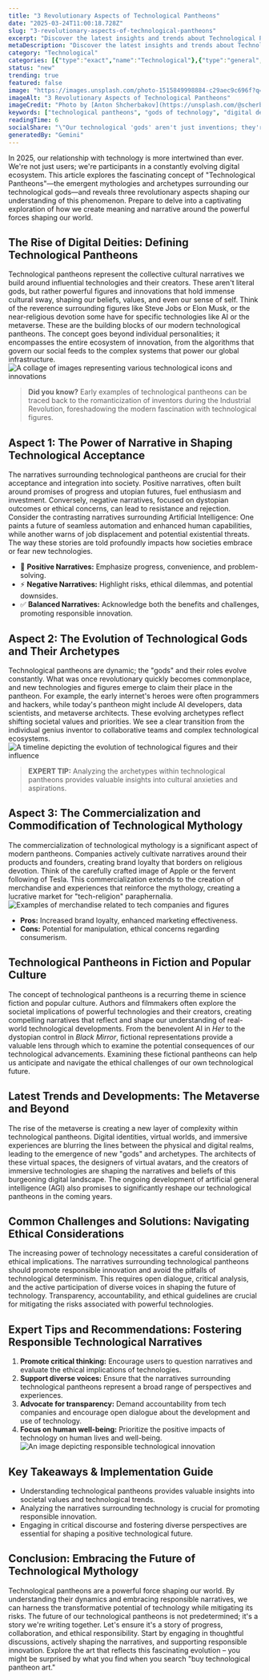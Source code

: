 ```yaml
---
title: "3 Revolutionary Aspects of Technological Pantheons"
date: "2025-03-24T11:00:18.728Z"
slug: "3-revolutionary-aspects-of-technological-pantheons"
excerpt: "Discover the latest insights and trends about Technological Pantheons. This comprehensive guide covers everything you need to know about Technological Pantheons in 2025."
metaDescription: "Discover the latest insights and trends about Technological Pantheons. This comprehensive guide covers everything you need to know about Technological Pant..."
category: "Technological"
categories: [{"type":"exact","name":"Technological"},{"type":"general","name":"Culture"},{"type":"medium","name":"Digital Art"},{"type":"specific","name":"AI Art"},{"type":"niche","name":"Generative Adversarial Networks"}]
status: "new"
trending: true
featured: false
image: "https://images.unsplash.com/photo-1515849998884-c29aec9c696f?q=85&w=1200&fit=max&fm=webp&auto=compress"
imageAlt: "3 Revolutionary Aspects of Technological Pantheons"
imageCredit: "Photo by [Anton Shcherbakov](https://unsplash.com/@scherbakovx) on Unsplash"
keywords: ["technological pantheons", "gods of technology", "digital deities", "mythology of technology", "tech pantheon examples", "history of technological gods", "best technological pantheons", "meaning of technological pantheons", "technological pantheons in fiction", "buy technological pantheon art"]
readingTime: 6
socialShare: "\"Our technological 'gods' aren't just inventions; they're powerful narratives shaping our future.  Understanding these narratives is the key to responsible technological progress.\""
generatedBy: "Gemini"
---
```




In 2025, our relationship with technology is more intertwined than ever.  We're not just users; we're participants in a constantly evolving digital ecosystem.  This article explores the fascinating concept of "Technological Pantheons"—the emergent mythologies and archetypes surrounding our technological gods—and reveals three revolutionary aspects shaping our understanding of this phenomenon.  Prepare to delve into a captivating exploration of how we create meaning and narrative around the powerful forces shaping our world.

## The Rise of Digital Deities: Defining Technological Pantheons

Technological pantheons represent the collective cultural narratives we build around influential technologies and their creators.  These aren't literal gods, but rather powerful figures and innovations that hold immense cultural sway, shaping our beliefs, values, and even our sense of self. Think of the reverence surrounding figures like Steve Jobs or Elon Musk, or the near-religious devotion some have for specific technologies like AI or the metaverse.  These are the building blocks of our modern technological pantheons.  The concept goes beyond individual personalities; it encompasses the entire ecosystem of innovation, from the algorithms that govern our social feeds to the complex systems that power our global infrastructure. ![A collage of images representing various technological icons and innovations](https://images.unsplash.com/photo-1535083027290-815b885e1df7?q=85&w=1200&fit=max&fm=webp&auto=compress)

> **Did you know?**  Early examples of technological pantheons can be traced back to the romanticization of inventors during the Industrial Revolution, foreshadowing the modern fascination with technological figures.

##  Aspect 1: The Power of Narrative in Shaping Technological Acceptance

The narratives surrounding technological pantheons are crucial for their acceptance and integration into society.  Positive narratives, often built around promises of progress and utopian futures, fuel enthusiasm and investment.  Conversely, negative narratives, focused on dystopian outcomes or ethical concerns, can lead to resistance and rejection.  Consider the contrasting narratives surrounding Artificial Intelligence:  One paints a future of seamless automation and enhanced human capabilities, while another warns of job displacement and potential existential threats.  The way these stories are told profoundly impacts how societies embrace or fear new technologies.

* 🔑 **Positive Narratives:** Emphasize progress, convenience, and problem-solving.
* ⚡ **Negative Narratives:** Highlight risks, ethical dilemmas, and potential downsides.
* ✅ **Balanced Narratives:** Acknowledge both the benefits and challenges, promoting responsible innovation.

## Aspect 2:  The Evolution of Technological Gods and Their Archetypes

Technological pantheons are dynamic; the "gods" and their roles evolve constantly.  What was once revolutionary quickly becomes commonplace, and new technologies and figures emerge to claim their place in the pantheon.  For example, the early internet's heroes were often programmers and hackers, while today's pantheon might include AI developers, data scientists, and metaverse architects. These evolving archetypes reflect shifting societal values and priorities.  We see a clear transition from the individual genius inventor to collaborative teams and complex technological ecosystems. ![A timeline depicting the evolution of technological figures and their influence](https://images.unsplash.com/photo-1577428505573-30cc4b03fd3b?q=85&w=1200&fit=max&fm=webp&auto=compress)

> **EXPERT TIP:** Analyzing the archetypes within technological pantheons provides valuable insights into cultural anxieties and aspirations.

## Aspect 3: The Commercialization and Commodification of Technological Mythology

The commercialization of technological mythology is a significant aspect of modern pantheons. Companies actively cultivate narratives around their products and founders, creating brand loyalty that borders on religious devotion.  Think of the carefully crafted image of Apple or the fervent following of Tesla. This commercialization extends to the creation of merchandise and experiences that reinforce the mythology, creating a lucrative market for "tech-religion" paraphernalia.  ![Examples of merchandise related to tech companies and figures](https://images.unsplash.com/photo-1629473593095-93cb190b7aec?q=85&w=1200&fit=max&fm=webp&auto=compress)

*  **Pros:** Increased brand loyalty, enhanced marketing effectiveness.
*  **Cons:** Potential for manipulation, ethical concerns regarding consumerism.

## Technological Pantheons in Fiction and Popular Culture

The concept of technological pantheons is a recurring theme in science fiction and popular culture.  Authors and filmmakers often explore the societal implications of powerful technologies and their creators, creating compelling narratives that reflect and shape our understanding of real-world technological developments.  From the benevolent AI in *Her* to the dystopian control in *Black Mirror*, fictional representations provide a valuable lens through which to examine the potential consequences of our technological advancements.  Examining these fictional pantheons can help us anticipate and navigate the ethical challenges of our own technological future.

## Latest Trends and Developments: The Metaverse and Beyond

The rise of the metaverse is creating a new layer of complexity within technological pantheons.  Digital identities, virtual worlds, and immersive experiences are blurring the lines between the physical and digital realms, leading to the emergence of new "gods" and archetypes.  The architects of these virtual spaces, the designers of virtual avatars, and the creators of immersive technologies are shaping the narratives and beliefs of this burgeoning digital landscape.  The ongoing development of artificial general intelligence (AGI) also promises to significantly reshape our technological pantheons in the coming years.

## Common Challenges and Solutions: Navigating Ethical Considerations

The increasing power of technology necessitates a careful consideration of ethical implications.  The narratives surrounding technological pantheons should promote responsible innovation and avoid the pitfalls of technological determinism.  This requires open dialogue, critical analysis, and the active participation of diverse voices in shaping the future of technology.  Transparency, accountability, and ethical guidelines are crucial for mitigating the risks associated with powerful technologies.

## Expert Tips and Recommendations: Fostering Responsible Technological Narratives

1. **Promote critical thinking:** Encourage users to question narratives and evaluate the ethical implications of technologies.
2. **Support diverse voices:** Ensure that the narratives surrounding technological pantheons represent a broad range of perspectives and experiences.
3. **Advocate for transparency:** Demand accountability from tech companies and encourage open dialogue about the development and use of technology.
4. **Focus on human well-being:** Prioritize the positive impacts of technology on human lives and well-being.  ![An image depicting responsible technological innovation](https://images.unsplash.com/photo-1511079985783-abd014cb7794?q=85&w=1200&fit=max&fm=webp&auto=compress)

## Key Takeaways & Implementation Guide

* Understanding technological pantheons provides valuable insights into societal values and technological trends.
* Analyzing the narratives surrounding technology is crucial for promoting responsible innovation.
* Engaging in critical discourse and fostering diverse perspectives are essential for shaping a positive technological future.

## Conclusion: Embracing the Future of Technological Mythology

Technological pantheons are a powerful force shaping our world. By understanding their dynamics and embracing responsible narratives, we can harness the transformative potential of technology while mitigating its risks. The future of our technological pantheons is not predetermined; it's a story we're writing together. Let's ensure it's a story of progress, collaboration, and ethical responsibility.  Start by engaging in thoughtful discussions, actively shaping the narratives, and supporting responsible innovation.  Explore the art that reflects this fascinating evolution – you might be surprised by what you find when you search "buy technological pantheon art."

